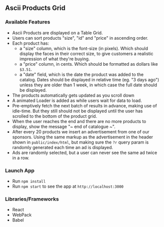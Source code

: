 ## Ascii Products Grid



### Available Features
- Ascii Products are displayed on a Table Grid.
- Users can sort products "size", "id" and "price" in ascending order. 
- Each product has:
    - a "size" column, which is the font-size (in pixels). Which should display the faces in their correct size, to give customers a realistic impression of what they're buying.
    - a "price" column, in cents. Which should be formatted as dollars like `$3.51`.
    - a "date" field, which is the date the product was added to the catalog. Dates should be displayed in relative time (eg. "3 days ago") unless they are older than 1 week, in which case the full date should be displayed. 
- The products automatically gets updated as you scroll down
- A animated Loader is added as while users wait for data to load.
- Pre-emptively fetch the next batch of results in advance, making use of idle-time.  But they still should not be displayed until the user has scrolled to the bottom of the product grid.
- When the user reaches the end and there are no more products to display, show the message "~ end of catalogue ~".
- After every 20 products we insert an advertisement from one of our sponsors. Using the same markup as the advertisement in the header shown in `public/index/html`, but making sure the `?r` query param is randomly generated each time an ad is displayed.
- Ads are randomly selected, but a user can never see the same ad twice in a row.

### Launch App
- Run  `npm install` 
- Run `npm start` to see the app at `http://localhost:3000`

### Libraries/Frameworks
- React
- WebPack
- Babel